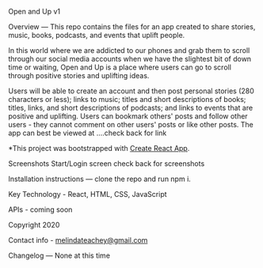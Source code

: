 Open and Up v1

Overview — This repo contains the files for an app created to share stories, music, books, podcasts, and events that uplift people.

In this world where we are addicted to our phones and grab them to scroll through our social media accounts when we have the slightest bit of down time or waiting, Open and Up is a place where users can go to scroll through positive stories and uplifting ideas.

Users will be able to create an account and then post personal stories (280 characters or less); links to music; titles and short descriptions of books; titles, links, and short descriptions of podcasts; and links to events that are positive and uplifting. Users can bookmark others' posts and follow other users - they cannot comment on other users' posts or like other posts.
The app can best be viewed at ....check back for link

*This project was bootstrapped with [Create React App](https://github.com/facebook/create-react-app).

Screenshots
Start/Login screen
check back for screenshots

Installation instructions — clone the repo and run npm i.

Key Technology - React, HTML, CSS, JavaScript

APIs - coming soon

Copyright 2020

Contact info - melindateachey@gmail.com

Changelog — None at this time